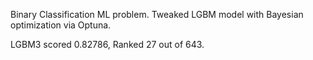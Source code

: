 Binary Classification ML problem. Tweaked LGBM model with Bayesian optimization via Optuna.

LGBM3 scored 0.82786, Ranked 27 out of 643.